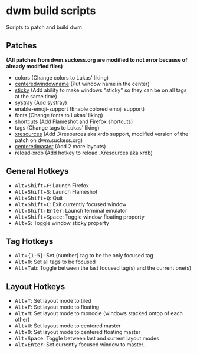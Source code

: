 # dwm build scripts
Scripts to patch and build dwm

## Patches
**(All patches from dwm.suckess.org are modified to not error because of already modified files)**
- colors (Change colors to Lukas' liking)
- [centeredwindowname](https://dwm.suckless.org/patches/centeredwindowname/) (Put window name in the center)
- [sticky](https://dwm.suckless.org/patches/sticky/) (Add ability to make windows "sticky" so they can be on all tags at the same time)
- [systray](https://dwm.suckless.org/patches/systray/) (Add systray)
- enable-emoji-support (Enable colored emoji support)
- fonts (Change fonts to Lukas' liking)
- shortcuts (Add Flameshot and Firefox shortcuts)
- tags (Change tags to Lukas' liking)
- [xresources](https://dwm.suckless.org/patches/xresources/) (Add .Xresources aka xrdb support, modified version of the patch on dwm.suckess.org)
- [centeredmaster](https://dwm.suckless.org/patches/centeredmaster/) (Add 2 more layouts)
- reload-xrdb (Add hotkey to reload .Xresources aka xrdb)

## General Hotkeys
- <kbd>Alt</kbd>+<kbd>Shift</kbd>+<kbd>F</kbd>: Launch Firefox
- <kbd>Alt</kbd>+<kbd>Shift</kbd>+<kbd>S</kbd>: Launch Flameshot
- <kbd>Alt</kbd>+<kbd>Shift</kbd>+<kbd>Q</kbd>: Quit
- <kbd>Alt</kbd>+<kbd>Shift</kbd>+<kbd>C</kbd>: Exit currently focused window
- <kbd>Alt</kbd>+<kbd>Shift</kbd>+<kbd>Enter</kbd>: Launch terminal emulator
- <kbd>Alt</kbd>+<kbd>Shift</kbd>+<kbd>Space</kbd>: Toggle window floating property
- <kbd>Alt</kbd>+<kbd>S</kbd>: Toggle window sticky property

## Tag Hotkeys
- <kbd>Alt</kbd>+<kbd>{1-5}</kbd>: Set {number} tag to be the only focused tag
- <kbd>Alt</kbd>+<kbd>0</kbd>: Set all tags to be focused
- <kbd>Alt</kbd>+<kbd>Tab</kbd>: Toggle between the last focused tag(s) and the current one(s)

## Layout Hotkeys
- <kbd>Alt</kbd>+<kbd>T</kbd>: Set layout mode to tiled
- <kbd>Alt</kbd>+<kbd>F</kbd>: Set layout mode to floating
- <kbd>Alt</kbd>+<kbd>M</kbd>: Set layout mode to monocle (windows stacked ontop of each other)
- <kbd>Alt</kbd>+<kbd>U</kbd>: Set layout mode to centered master
- <kbd>Alt</kbd>+<kbd>O</kbd>: Set layout mode to centered floating master
- <kbd>Alt</kbd>+<kbd>Space</kbd>: Toggle between last and current layout modes
- <kbd>Alt</kbd>+<kbd>Enter</kbd>: Set currently focused window to master.

